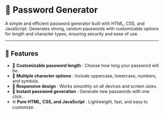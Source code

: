 # 🔐 Password Generator

A simple and efficient password generator built with HTML, CSS, and JavaScript. Generates strong, random passwords with customizable options for length and character types, ensuring security and ease of use.

---

## 🚀 Features  
- 🎯 **Customizable password length** : Choose how long your password will be.  
- 🔣 **Multiple character options** : Include uppercase, lowercase, numbers, and symbols.
- 📱 **Responsive design** : Works smoothly on all devices and screen sizes.    
- 🔄 **Instant password generation** : Generate new passwords with one click.  
- 🌐 **Pure HTML, CSS, and JavaScript** : Lightweight, fast, and easy to customize.
